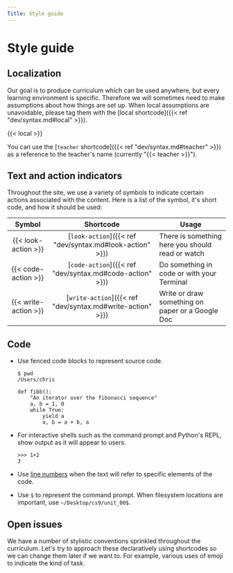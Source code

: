 ```yaml
---
Title: Style guide
---
```


# Style guide

## Localization

Our goal is to produce curriculum which can be used anywhere, but every
learning environment is specific. Therefore we will sometimes need to make
assumptions about how things are set up. When local assumptions are unavoidable,
please tag them with the [local shortcode]({{< ref "dev/syntax.md#local" >}}). 

{{< local >}}

You can use the [`teacher` shortcode]({{< ref "dev/syntax.md#teacher" >}}) as a reference to the teacher's name (currently "{{< teacher >}}"). 

## Text and action indicators
Throughout the site, we use a variety of symbols to indicate ccertain actions
associated with the content. Here is a list of the symbol, it's short code, and how it should be used:

| Symbol                | Shortcode                                                  | Usage                                            |
|:---------------------:|:----------------------------------------------------------:|--------------------------------------------------|
| {{< look-action >}}   | [`look-action`]({{< ref "dev/syntax.md#look-action" >}})   | There is something here you should read or watch |
| {{< code-action >}}   | [`code-action`]({{< ref "dev/syntax.md#code-action" >}})   | Do something in code or with your Terminal       |
| {{<  write-action >}} | [`write-action`]({{< ref "dev/syntax.md#write-action" >}}) | Write or draw something on paper or a Google Doc |

## Code

- Use fenced code blocks to represent source code. 

  ```shell
  $ pwd
  /Users/chris
  ```
  ```python3
  def fibb():
      "An iterator over the fibonacci sequence"
      a, b = 1, 0
      while True:
          yield a
          a, b = a + b, a
  ```
- For interactive shells such as the command prompt and Python's REPL, show
  output as it will appear to users. 
  ```python3
  >>> 1+2
  3
  ```
- Use [line numbers](https://gohugo.io/content-management/syntax-highlighting/#highlighting-in-code-fences)
  when the text will refer to specific elements of the code. 
- Use `$` to represent the command prompt. When filesystem locations are
  important, use `~/Desktop/cs9/unit_00$`.


## Open issues

We have a number of stylistic conventions sprinkled throughout the curriculum.
Let's try to approach these declaratively using shortcodes so we can change them
later if we want to. For example, various uses of emoji to indicate the kind of
task.
